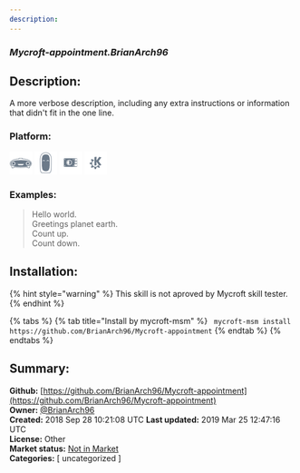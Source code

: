 ```yaml
---
description: 
---
```


### _Mycroft-appointment.BrianArch96_  
## Description:  
A more verbose description, including any extra instructions or
information that didn't fit in the one line.  
  
  
### Platform:  
 ![Mark I](../.gitbook/assets/mark-1-icon.png)  ![Mark II](../.gitbook/assets/mark-2-icon.png)  ![Picroft](../.gitbook/assets/picroft-icon.png)  ![plasmoid](../.gitbook/assets/kde.png)   
### Examples:  
> Hello world.  
> Greetings planet earth.  
> Count up.  
> Count down.  
  
## Installation:  
{% hint style="warning" %}
This skill is not aproved by Mycroft skill tester.
{% endhint %}
    
{% tabs %}
{% tab title="Install by mycroft-msm" %}
``` mycroft-msm install https://github.com/BrianArch96/Mycroft-appointment```
{% endtab %}
  {% endtabs %}
    
## Summary:  
**Github:** [https://github.com/BrianArch96/Mycroft-appointment](https://github.com/BrianArch96/Mycroft-appointment)  
**Owner:** [@BrianArch96](https://github.com/BrianArch96)  
**Created:** 2018 Sep 28 10:21:08 UTC  **Last updated:** 2019 Mar 25 12:47:16 UTC  
**License:** Other  
**Market status:** [Not in Market](https://market.mycroft.ai/skill/)  
**Categories:** [ uncategorized ]   
